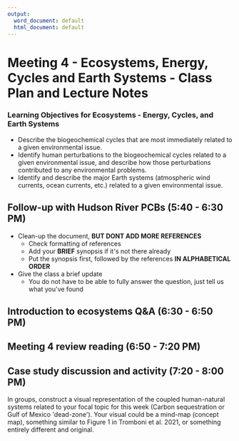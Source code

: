 ```yaml
---
output:
  word_document: default
  html_document: default
---
```


# Meeting 4 - Ecosystems, Energy, Cycles and Earth Systems - Class Plan and Lecture Notes

### Learning Objectives for Ecosystems - Energy, Cycles, and Earth Systems

* Describe the biogeochemical cycles that are most immediately related to a given environmental issue.
* Identify human perturbations to the biogeochemical cycles related to a given environmental issue, and describe how those perturbations contributed to any environmental problems.
* Identify and describe the major Earth systems (atmospheric wind currents, ocean currents, etc.) related to a given environmental issue.

## Follow-up with Hudson River PCBs (5:40 - 6:30 PM)

* Clean-up the document, **BUT DONT ADD MORE REFERENCES**
    * Check formatting of references
    * Add your **BRIEF** synopsis if it's not there already
    * Put the synopsis first, followed by the references **IN ALPHABETICAL ORDER**
* Give the class a brief update
    * You do not have to be able to fully answer the question, just tell us what you've found

## Introduction to ecosystems Q&A (6:30 - 6:50 PM)

## Meeting 4 review reading (6:50 - 7:20 PM)

## Case study discussion and activity (7:20 - 8:00 PM)

In groups, construct a visual representation of the coupled human-natural systems related to your focal topic for this week (Carbon sequestration or Gulf of Mexico 'dead-zone'). 
Your visual could be a mind-map (concept map), something similar to Figure 1 in Tromboni et al. 2021, or something entirely different and original. 

<!---
Instructor notes:

Small group discussions seemed to go really well, but full class discussion *felt* like it required more facilitation on my part.

But overall, I thought the discussion went well. I like the format where we take 15 minutes in our small groups, then come back to the bigger groups (rather than skipping the small groups).

The ecosystem introduction was a bit ad libbed, and went off in a few different directions, but I hope interesting to the students?

---->
